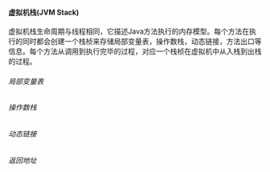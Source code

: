 #### 虚拟机栈(JVM Stack)
虚拟机栈生命周期与线程相同，它描述Java方法执行的内存模型。每个方法在执行的同时都会创建一个栈桢来存储局部变量表，操作数栈，动态链接，方法出口等信息。每个方法从调用到执行完毕的过程，对应一个栈桢在虚拟机中从入栈到出栈的过程。

###### 局部变量表

###### 操作数栈

###### 动态链接

###### 返回地址
